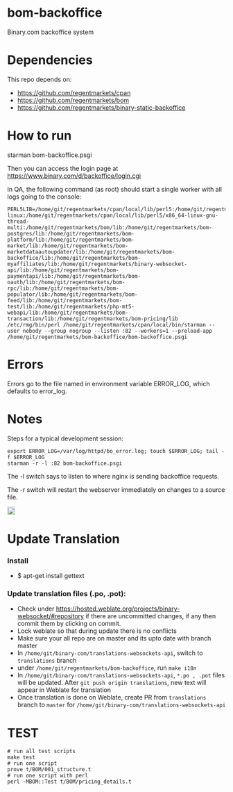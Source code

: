 bom-backoffice
==============

Binary.com backoffice system

Dependencies
============

This repo depends on:

* https://github.com/regentmarkets/cpan
* https://github.com/regentmarkets/bom
* https://github.com/regentmarkets/binary-static-backoffice

How to run
==========

starman bom-backoffice.psgi

Then you can access the login page at https://www.binary.com/d/backoffice/login.cgi

In QA, the following command (as root) should start a single worker with all logs going to the
console:

```
PERL5LIB=/home/git/regentmarkets/cpan/local/lib/perl5:/home/git/regentmarkets/cpan/local/lib/perl5/x86_64-linux:/home/git/regentmarkets/cpan/local/lib/perl5/x86_64-linux-gnu-thread-multi:/home/git/regentmarkets/bom/lib:/home/git/regentmarkets/bom-postgres/lib:/home/git/regentmarkets/bom-platform/lib:/home/git/regentmarkets/bom-market/lib:/home/git/regentmarkets/bom-marketdataautoupdater/lib:/home/git/regentmarkets/bom-backoffice/lib:/home/git/regentmarkets/bom-myaffiliates/lib:/home/git/regentmarkets/binary-websocket-api/lib:/home/git/regentmarkets/bom-paymentapi/lib:/home/git/regentmarkets/bom-oauth/lib:/home/git/regentmarkets/bom-rpc/lib:/home/git/regentmarkets/bom-populator/lib:/home/git/regentmarkets/bom-feed/lib:/home/git/regentmarkets/bom-test/lib:/home/git/regentmarkets/php-mt5-webapi/lib:/home/git/regentmarkets/bom-transaction/lib:/home/git/regentmarkets/bom-pricing/lib /etc/rmg/bin/perl /home/git/regentmarkets/cpan/local/bin/starman --user nobody --group nogroup --listen :82 --workers=1 --preload-app /home/git/regentmarkets/bom-backoffice/bom-backoffice.psgi
```

Errors
======

Errors go to the file named in environment variable ERROR_LOG, which defaults to error_log.

Notes
=====

Steps for a typical development session:
```
export ERROR_LOG=/var/log/httpd/bo_error.log; touch $ERROR_LOG; tail -f $ERROR_LOG
starman -r -l :82 bom-backoffice.psgi
```
The -l switch says to listen to where nginx is sending backoffice requests.

The -r switch will restart the webserver immediately on changes to a source file.

<a href="https://zenhub.io"><img src="https://raw.githubusercontent.com/ZenHubIO/support/master/zenhub-badge.png" height="18px"></a>

Update Translation
===================

### Install
* $ apt-get install gettext

### Update translation files (.po, .pot):
* Check under https://hosted.weblate.org/projects/binary-websocket/#repository if there are uncommitted changes, if any then commit them by clicking on commit.
* Lock weblate so that during update there is no conflicts
* Make sure your all repo are on master and its upto date with branch master
* In `/home/git/binary-com/translations-websockets-api`, switch to `translations` branch
* under `/home/git/regentmarkets/bom-backoffice`, run `make i18n`
* In `/home/git/binary-com/translations-websockets-api`, `*.po , .pot` files will be updated. After `git push origin translations`, new text will appear in Weblate for translation
* Once translation is done on Weblate, create PR from `translations` branch to `master` for `/home/git/binary-com/translations-websockets-api`

TEST
====

    # run all test scripts
    make test
    # run one script
    prove t/BOM/001_structure.t
    # run one script with perl
    perl -MBOM::Test t/BOM/pricing_details.t


